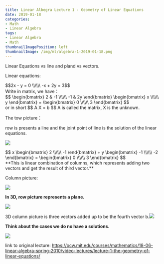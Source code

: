 ```yaml
---
title: Linear Albegra Lecture 1 - Geometry of Linear Equations
date: 2019-01-18
categories:
- Math
- Linear Algebra
tags:
- Linear Algebra
- Math
thumbnailImagePosition: left
thumbnailImage: /img/ml/algebra-1-2019-01-18.png
---
```


 Linear Equations vs line and pland vs vectors.
<!--more-->

Linear equations:
<div>
$$2x - y = 0 \\\\\\
-x + 2y = 3$$
</div>
Write in matrix, we have：
<div>
$$
    \begin{bmatrix}
    2 & -1  \\\\\\
    -1 & 2y
    \end{bmatrix}
    \begin{bmatrix}
    x  \\\\\\
    y
    \end{bmatrix}
    =
    \begin{bmatrix}
    0  \\\\\\
    3
    \end{bmatrix}
$$
</div>
or in short $$ A X = b $$
A is called the matrix, X is the unknown.

The tow picture：

row is presents a line and the joint point of line is the solution of the linear equations.

![](/img/ml/algebra-1-2019-01-18.png)

<div>
$$
    x
    \begin{bmatrix}
    2   \\\\\\
    -1
    \end{bmatrix}
    + y
    \begin{bmatrix}
    -1   \\\\\\
    -2
    \end{bmatrix}
    =
    \begin{bmatrix}
    0  \\\\\\
    3
    \end{bmatrix}
$$
</div>
**This is linear combination of columns, which represents adding two vectors and get the result of third vector.**

Column picture:

![](/img/ml/algebra-2-2019-01-18.png)



**In 3D, row picture represents a plane.**

![](/img/ml/albegra-3-2019-01-18.png)

3D column picture is three vectors added up to be the fourth vector b.![](/img/ml/algebra-4-2019-01-18.png)

**Think about the cases we do no have a solutions.**

![](/img/ml/algebra-5-2019-01-18.png)



link to original lecture: https://ocw.mit.edu/courses/mathematics/18-06-linear-algebra-spring-2010/video-lectures/lecture-1-the-geometry-of-linear-equations/